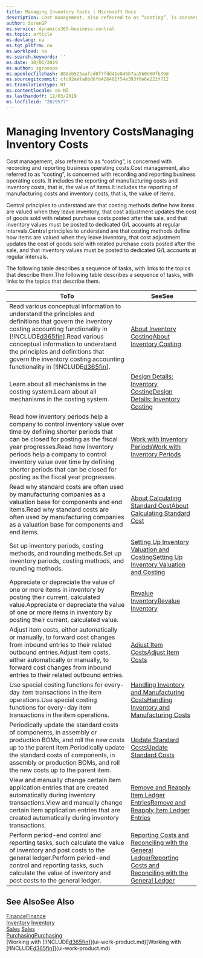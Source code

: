 ```yaml
---
title: Managing Inventory Costs | Microsoft Docs
description: Cost management, also referred to as “costing”, is concerned with recording and reporting business operating costs. It includes the reporting of manufacturing costs and inventory costs, that is, the value of items.
author: SorenGP
ms.service: dynamics365-business-central
ms.topic: article
ms.devlang: na
ms.tgt_pltfrm: na
ms.workload: na
ms.search.keywords: ''
ms.date: 10/01/2019
ms.author: sgroespe
ms.openlocfilehash: 888eb525aafcd0f7fdd41e846b7aa5b0d60fb39d
ms.sourcegitcommit: cfc92eefa8b06fb426482f54e393f0e6e222f712
ms.translationtype: HT
ms.contentlocale: en-NZ
ms.lasthandoff: 12/03/2019
ms.locfileid: "2879577"
---
```

# <a name="managing-inventory-costs"></a><span data-ttu-id="06fb9-104">Managing Inventory Costs</span><span class="sxs-lookup"><span data-stu-id="06fb9-104">Managing Inventory Costs</span></span>
<span data-ttu-id="06fb9-105">Cost management, also referred to as “costing”, is concerned with recording and reporting business operating costs.</span><span class="sxs-lookup"><span data-stu-id="06fb9-105">Cost management, also referred to as “costing”, is concerned with recording and reporting business operating costs.</span></span> <span data-ttu-id="06fb9-106">It includes the reporting of manufacturing costs and inventory costs, that is, the value of items.</span><span class="sxs-lookup"><span data-stu-id="06fb9-106">It includes the reporting of manufacturing costs and inventory costs, that is, the value of items.</span></span>   

<span data-ttu-id="06fb9-107">Central principles to understand are that costing methods define how items are valued when they leave inventory, that cost adjustment updates the cost of goods sold with related purchase costs posted after the sale, and that inventory values must be posted to dedicated G/L accounts at regular intervals.</span><span class="sxs-lookup"><span data-stu-id="06fb9-107">Central principles to understand are that costing methods define how items are valued when they leave inventory, that cost adjustment updates the cost of goods sold with related purchase costs posted after the sale, and that inventory values must be posted to dedicated G/L accounts at regular intervals.</span></span>

<span data-ttu-id="06fb9-108">The following table describes a sequence of tasks, with links to the topics that describe them.</span><span class="sxs-lookup"><span data-stu-id="06fb9-108">The following table describes a sequence of tasks, with links to the topics that describe them.</span></span>

|<span data-ttu-id="06fb9-109">**To**</span><span class="sxs-lookup"><span data-stu-id="06fb9-109">**To**</span></span>|<span data-ttu-id="06fb9-110">**See**</span><span class="sxs-lookup"><span data-stu-id="06fb9-110">**See**</span></span>|  
|------------|-------------|  
|<span data-ttu-id="06fb9-111">Read various conceptual information to understand the principles and definitions that govern the inventory costing accounting functionality in [!INCLUDE[d365fin](includes/d365fin_md.md)].</span><span class="sxs-lookup"><span data-stu-id="06fb9-111">Read various conceptual information to understand the principles and definitions that govern the inventory costing accounting functionality in [!INCLUDE[d365fin](includes/d365fin_md.md)].</span></span>|[<span data-ttu-id="06fb9-112">About Inventory Costing</span><span class="sxs-lookup"><span data-stu-id="06fb9-112">About Inventory Costing</span></span>](finance-learn-about-costing.md)|  
|<span data-ttu-id="06fb9-113">Learn about all mechanisms in the costing system.</span><span class="sxs-lookup"><span data-stu-id="06fb9-113">Learn about all mechanisms in the costing system.</span></span>|[<span data-ttu-id="06fb9-114">Design Details: Inventory Costing</span><span class="sxs-lookup"><span data-stu-id="06fb9-114">Design Details: Inventory Costing</span></span>](design-details-inventory-costing.md)|
|<span data-ttu-id="06fb9-115">Read how inventory periods help a company to control inventory value over time by defining shorter periods that can be closed for posting as the fiscal year progresses.</span><span class="sxs-lookup"><span data-stu-id="06fb9-115">Read how inventory periods help a company to control inventory value over time by defining shorter periods that can be closed for posting as the fiscal year progresses.</span></span>|[<span data-ttu-id="06fb9-116">Work with Inventory Periods</span><span class="sxs-lookup"><span data-stu-id="06fb9-116">Work with Inventory Periods</span></span>](finance-how-to-work-with-inventory-periods.md)|
|<span data-ttu-id="06fb9-117">Read why standard costs are often used by manufacturing companies as a valuation base for components and end items.</span><span class="sxs-lookup"><span data-stu-id="06fb9-117">Read why standard costs are often used by manufacturing companies as a valuation base for components and end items.</span></span>|[<span data-ttu-id="06fb9-118">About Calculating Standard Cost</span><span class="sxs-lookup"><span data-stu-id="06fb9-118">About Calculating Standard Cost</span></span>](finance-about-calculating-standard-cost.md)|
|<span data-ttu-id="06fb9-119">Set up inventory periods, costing methods, and rounding methods.</span><span class="sxs-lookup"><span data-stu-id="06fb9-119">Set up inventory periods, costing methods, and rounding methods.</span></span>|[<span data-ttu-id="06fb9-120">Setting Up Inventory Valuation and Costing</span><span class="sxs-lookup"><span data-stu-id="06fb9-120">Setting Up Inventory Valuation and Costing</span></span>](finance-set-up-inventory-valuation-and-costing.md)|
|<span data-ttu-id="06fb9-121">Appreciate or depreciate the value of one or more items in inventory by posting their current, calculated value.</span><span class="sxs-lookup"><span data-stu-id="06fb9-121">Appreciate or depreciate the value of one or more items in inventory by posting their current, calculated value.</span></span>|[<span data-ttu-id="06fb9-122">Revalue Inventory</span><span class="sxs-lookup"><span data-stu-id="06fb9-122">Revalue Inventory</span></span>](inventory-how-revalue-inventory.md)|
|<span data-ttu-id="06fb9-123">Adjust item costs, either automatically or manually, to forward cost changes from inbound entries to their related outbound entries.</span><span class="sxs-lookup"><span data-stu-id="06fb9-123">Adjust item costs, either automatically or manually, to forward cost changes from inbound entries to their related outbound entries.</span></span>|[<span data-ttu-id="06fb9-124">Adjust Item Costs</span><span class="sxs-lookup"><span data-stu-id="06fb9-124">Adjust Item Costs</span></span>](inventory-how-adjust-item-costs.md)|
|<span data-ttu-id="06fb9-125">Use special costing functions for every-day item transactions in the item operations.</span><span class="sxs-lookup"><span data-stu-id="06fb9-125">Use special costing functions for every-day item transactions in the item operations.</span></span>|[<span data-ttu-id="06fb9-126">Handling Inventory and Manufacturing Costs</span><span class="sxs-lookup"><span data-stu-id="06fb9-126">Handling Inventory and Manufacturing Costs</span></span>](finance-handle-inventory-and-manufacturing-costs.md)|  
|<span data-ttu-id="06fb9-127">Periodically update the standard costs of components, in assembly or production BOMs, and roll the new costs up to the parent item.</span><span class="sxs-lookup"><span data-stu-id="06fb9-127">Periodically update the standard costs of components, in assembly or production BOMs, and roll the new costs up to the parent item.</span></span>|[<span data-ttu-id="06fb9-128">Update Standard Costs</span><span class="sxs-lookup"><span data-stu-id="06fb9-128">Update Standard Costs</span></span>](finance-how-to-update-standard-costs.md)|
|<span data-ttu-id="06fb9-129">View and manually change certain item application entries that are created automatically during inventory transactions.</span><span class="sxs-lookup"><span data-stu-id="06fb9-129">View and manually change certain item application entries that are created automatically during inventory transactions.</span></span>|[<span data-ttu-id="06fb9-130">Remove and Reapply Item Ledger Entries</span><span class="sxs-lookup"><span data-stu-id="06fb9-130">Remove and Reapply Item Ledger Entries</span></span>](finance-how-to-remove-and-reapply-item-entries.md)|
|<span data-ttu-id="06fb9-131">Perform period-end control and reporting tasks, such calculate the value of inventory and post costs to the general ledger.</span><span class="sxs-lookup"><span data-stu-id="06fb9-131">Perform period-end control and reporting tasks, such calculate the value of inventory and post costs to the general ledger.</span></span>|[<span data-ttu-id="06fb9-132">Reporting Costs and Reconciling with the General Ledger</span><span class="sxs-lookup"><span data-stu-id="06fb9-132">Reporting Costs and Reconciling with the General Ledger</span></span>](finance-report-costs-and-reconcile-with-the-general-ledger.md)|

## <a name="see-also"></a><span data-ttu-id="06fb9-133">See Also</span><span class="sxs-lookup"><span data-stu-id="06fb9-133">See Also</span></span>  
 [<span data-ttu-id="06fb9-134">Finance</span><span class="sxs-lookup"><span data-stu-id="06fb9-134">Finance</span></span>](finance.md)  
 <span data-ttu-id="06fb9-135">[Inventory](inventory-manage-inventory.md) </span><span class="sxs-lookup"><span data-stu-id="06fb9-135">[Inventory](inventory-manage-inventory.md) </span></span>  
 <span data-ttu-id="06fb9-136">[Sales](sales-manage-sales.md) </span><span class="sxs-lookup"><span data-stu-id="06fb9-136">[Sales](sales-manage-sales.md) </span></span>  
 [<span data-ttu-id="06fb9-137">Purchasing</span><span class="sxs-lookup"><span data-stu-id="06fb9-137">Purchasing</span></span>](purchasing-manage-purchasing.md)  
 <span data-ttu-id="06fb9-138">[Working with [!INCLUDE[d365fin](includes/d365fin_md.md)]](ui-work-product.md)</span><span class="sxs-lookup"><span data-stu-id="06fb9-138">[Working with [!INCLUDE[d365fin](includes/d365fin_md.md)]](ui-work-product.md)</span></span>

